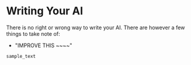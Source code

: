 # Writing Your AI

There is no right or wrong way to write your AI. There are however a few things to take note of:

* "IMPROVE THIS ~~~~"

```
sample_text
```